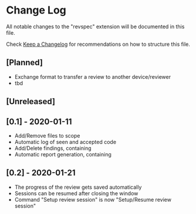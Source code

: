 # Change Log

All notable changes to the "revspec" extension will be documented in this file.

Check [Keep a Changelog](http://keepachangelog.com/) for recommendations on how to structure this file.

## [Planned]

* Exchange format to transfer a review to another device/reviewer
* tbd

## [Unreleased]

## [0.1] - 2020-01-11

* Add/Remove files to scope
* Automatic log of seen and accepted code
* Add/Delete findings, containing
* Automatic report generation, containing

## [0.2] - 2020-01-21

* The progress of the review gets saved automatically
* Sessions can be resumed after closing the window
* Command "Setup review session" is now "Setup/Resume review session"